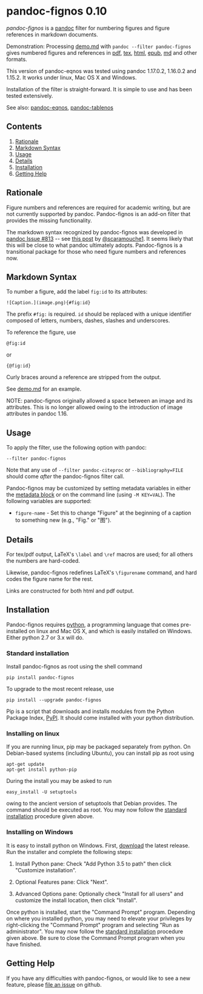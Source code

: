 
pandoc-fignos 0.10
==================

*pandoc-fignos* is a [pandoc] filter for numbering figures and figure references in markdown documents.

Demonstration: Processing [demo.md] with `pandoc --filter pandoc-fignos` gives numbered figures and references in [pdf], [tex], [html], [epub], [md] and other formats.

This version of pandoc-eqnos was tested using pandoc 1.17.0.2, 1.16.0.2 and 1.15.2.  It works under linux, Mac OS X and Windows.

Installation of the filter is straight-forward.  It is simple to use and has been tested extensively.

See also: [pandoc-eqnos], [pandoc-tablenos]

[pandoc]: http://pandoc.org/
[demo.md]: https://raw.githubusercontent.com/tomduck/pandoc-fignos/master/demos/demo.md
[pdf]: https://raw.githubusercontent.com/tomduck/pandoc-fignos/master/demos/out/demo.pdf
[tex]: https://raw.githubusercontent.com/tomduck/pandoc-fignos/master/demos/out/demo.tex
[html]: https://rawgit.com/tomduck/pandoc-fignos/master/demos/out/demo.html
[epub]: https://raw.githubusercontent.com/tomduck/pandoc-fignos/master/demos/out/demo.epub
[md]: https://github.com/tomduck/pandoc-fignos/blob/master/demos/out/demo.md
[pandoc-eqnos]: https://github.com/tomduck/pandoc-eqnos 
[pandoc-tablenos]: https://github.com/tomduck/pandoc-tablenos 


Contents
--------

 1. [Rationale](#rationale)
 2. [Markdown Syntax](#markdown-syntax)
 3. [Usage](#usage)
 4. [Details](#details)
 5. [Installation](#installation)
 6. [Getting Help](#getting-help)


Rationale
---------

Figure numbers and references are required for academic writing, but are not currently supported by pandoc.  Pandoc-fignos is an add-on filter that provides the missing functionality.

The markdown syntax recognized by pandoc-fignos was developed in [pandoc Issue #813] -- see [this post] by [@scaramouche1].  It seems likely that this will be close to what pandoc ultimately adopts.  Pandoc-fignos is a transitional package for those who need figure numbers and references now.

[pandoc Issue #813]: https://github.com/jgm/pandoc/issues/813
[this post]: https://github.com/jgm/pandoc/issues/813#issuecomment-70423503
[@scaramouche1]: https://github.com/scaramouche1


Markdown Syntax
---------------

To number a figure, add the label `fig:id` to its attributes:

    ![Caption.](image.png){#fig:id}

The prefix `#fig:` is required. `id` should be replaced with a unique identifier composed of letters, numbers, dashes, slashes and underscores.

To reference the figure, use

    @fig:id

or

    {@fig:id}

Curly braces around a reference are stripped from the output.

See [demo.md] for an example.

NOTE: pandoc-fignos originally allowed a space between an image and its attributes.  This is no longer allowed owing to the introduction of image attributes in pandoc 1.16.


Usage
-----

To apply the filter, use the following option with pandoc:

    --filter pandoc-fignos

Note that any use of `--filter pandoc-citeproc` or `--bibliography=FILE` should come *after* the pandoc-fignos filter call.

Pandoc-fignos may be customized by setting metadata variables in either the [metadata block] or on the command line (using `-M KEY=VAL`).  The following variables are supported:

  * `figure-name` - Set this to change "Figure" at the beginning of
    a caption to something new (e.g., "Fig." or "图").

[metadata block]: http://pandoc.org/README.html#extension-yaml_metadata_block


Details
-------

For tex/pdf output, LaTeX's `\label` and `\ref` macros are used; for all others the numbers are hard-coded.

Likewise, pandoc-fignos redefines LaTeX's `\figurename` command, and hard codes the figure name for the rest.

Links are constructed for both html and pdf output.


Installation
------------

Pandoc-fignos requires [python], a programming language that comes pre-installed on linux and Mac OS X, and which is easily installed on Windows.  Either python 2.7 or 3.x will do.

[python]: https://www.python.org/
[on Windows]: https://www.python.org/downloads/windows/


### Standard installation ###

Install pandoc-fignos as root using the shell command

    pip install pandoc-fignos 

To upgrade to the most recent release, use

    pip install --upgrade pandoc-fignos 

Pip is a script that downloads and installs modules from the Python Package Index, [PyPI].  It should come installed with your python distribution.

[PyPI]: https://pypi.python.org/pypi


### Installing on linux ###

If you are running linux, pip may be packaged separately from python.  On Debian-based systems (including Ubuntu), you can install pip as root using

    apt-get update
    apt-get install python-pip

During the install you may be asked to run

    easy_install -U setuptools

owing to the ancient version of setuptools that Debian provides.  The command should be executed as root.  You may now follow the [standard installation] procedure given above.

[standard installation]: #standard-installation


### Installing on Windows ###

It is easy to install python on Windows.  First, [download] the latest release.  Run the installer and complete the following steps:

 1. Install Python pane: Check "Add Python 3.5 to path" then
    click "Customize installation".

 2. Optional Features pane: Click "Next".

 3. Advanced Options pane: Optionally check "Install for all
    users" and customize the install location, then click "Install".

Once python is installed, start the "Command Prompt" program.  Depending on where you installed python, you may need to elevate your privileges by right-clicking the "Command Prompt" program and selecting "Run as administrator".  You may now follow the [standard installation] procedure given above.  Be sure to close the Command Prompt program when you have finished.

[download]: https://www.python.org/downloads/windows/


Getting Help
------------

If you have any difficulties with pandoc-fignos, or would like to see a new feature, please [file an issue] on github.

[file an issue]: https://github.com/tomduck/pandoc-fignos/issues
